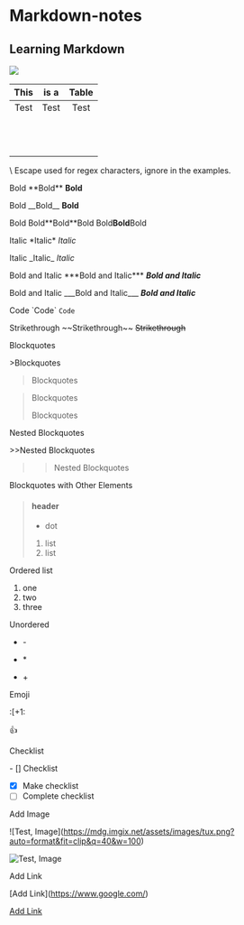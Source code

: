 # Markdown-notes


## Learning Markdown

[![](https://www.freecodecamp.org/news/content/images/size/w2000/2022/08/Markdown-cheatsheet.png)](https://dillinger.io/)

|        **This** |             **is a** |            **Table** |
| :--------------------: | :--------------------: | :--------------------: |
| Test | Test | Test |
|  |  |  |
|  |  |  |
|  |  |  |
|  |  |  |
|  |  |  |
|  |  |  |
|  |  |  |
|  |  |  |
|  |  |  |
|  |  |  |
|  |  |  |
|  |  |  |

\ Escape used for regex characters, ignore in the examples.

Bold \*\*Bold** **Bold**

Bold \_\_Bold__ __Bold__

Bold Bold\*\*Bold\*\*Bold Bold**Bold**Bold

Italic \*Italic* *Italic*

Italic \_Italic_ _Italic_

Bold and Italic \*\*\*Bold and Italic*** ***Bold and Italic*** 

Bold and Italic \_\_\_Bold and Italic___ ___Bold and Italic___

Code \`Code\` `Code`

Strikethrough \~\~Strikethrough~~ ~~Strikethrough~~

Blockquotes 

\>Blockquotes 

>Blockquotes

>Blockquotes
>
>Blockquotes

Nested Blockquotes

\>>Nested Blockquotes

>>Nested Blockquotes

Blockquotes with Other Elements

> #### header
> - dot
> 1. list
> 1. list

Ordered list
1. one
2. two
3. three

Unordered
- \-
* \*
+ \+

Emoji

\:[\+1\:

:+1:

Checklist

\- \[] Checklist

- [x] Make checklist
- [ ] Complete checklist

Add Image

\!\[Test, Image]\(https://mdg.imgix.net/assets/images/tux.png?auto=format&fit=clip&q=40&w=100)

![Test, Image](https://mdg.imgix.net/assets/images/tux.png?auto=format&fit=clip&q=40&w=100)


Add Link 

\[Add Link]\(https://www.google.com/) 

[Add Link](https://www.google.com/)
